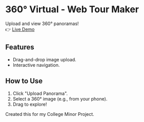 # 360° Virtual - Web Tour Maker

Upload and view 360° panoramas!  
👉 [Live Demo](https://thunderrohannn.github.io/360V-WebTourMaker/)  

## Features  
- Drag-and-drop image upload.  
- Interactive navigation.  

## How to Use  
1. Click "Upload Panorama".  
2. Select a 360° image (e.g., from your phone).  
3. Drag to explore!

Created this for my College Minor Project.
